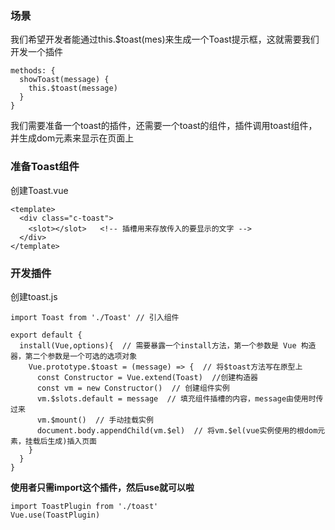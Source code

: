### 场景
我们希望开发者能通过this.$toast(mes)来生成一个Toast提示框，这就需要我们开发一个插件
```
methods: {
  showToast(message) {
    this.$toast(message)
  }
}
```
我们需要准备一个toast的插件，还需要一个toast的组件，插件调用toast组件，并生成dom元素来显示在页面上
### 准备Toast组件
创建Toast.vue
```
<template>
  <div class="c-toast">
    <slot></slot>   <!-- 插槽用来存放传入的要显示的文字 -->
  </div>
</template>
```
### 开发插件
创建toast.js
```
import Toast from './Toast' // 引入组件

export default {
  install(Vue,options){  // 需要暴露一个install方法，第一个参数是 Vue 构造器，第二个参数是一个可选的选项对象
    Vue.prototype.$toast = (message) => {  // 将$toast方法写在原型上
      const Constructor = Vue.extend(Toast)  //创建构造器
      const vm = new Constructor()  // 创建组件实例
      vm.$slots.default = message  // 填充组件插槽的内容，message由使用时传过来
      vm.$mount()  // 手动挂载实例
      document.body.appendChild(vm.$el)  // 将vm.$el(vue实例使用的根dom元素，挂载后生成)插入页面  
    }
  }
}
```

**使用者只需import这个插件，然后use就可以啦**
```
import ToastPlugin from './toast'
Vue.use(ToastPlugin)
```
